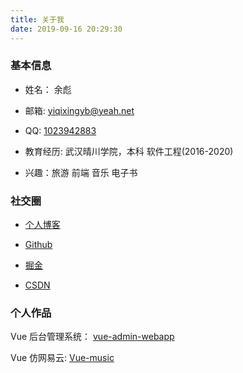 ```yaml
---
title: 关于我
date: 2019-09-16 20:29:30
---
```

### 基本信息

* 姓名： 余彪

* 邮箱: [yiqixingyb@yeah.net]()

* QQ:  [1023942883]()

* 教育经历: 武汉晴川学院，本科 软件工程(2016-2020)

* 兴趣：旅游 前端 音乐 电子书

### 社交圈

* [个人博客](https://www.yqxshiki.com/)

* [Github](https://github.com/yqxshiki)

* [掘金](https://juejin.im/user/5d39bb2b5188254bc1109e5b)

* [CSDN](https://blog.csdn.net/weixin_44233842)

### 个人作品

Vue 后台管理系统：
[vue-admin-webapp](https://yqxshiki.gitee.io/yqx-vue-admin-webapp/#/login)

Vue 仿网易云:
[Vue-music](http://yqxshiki.xyz:3030)